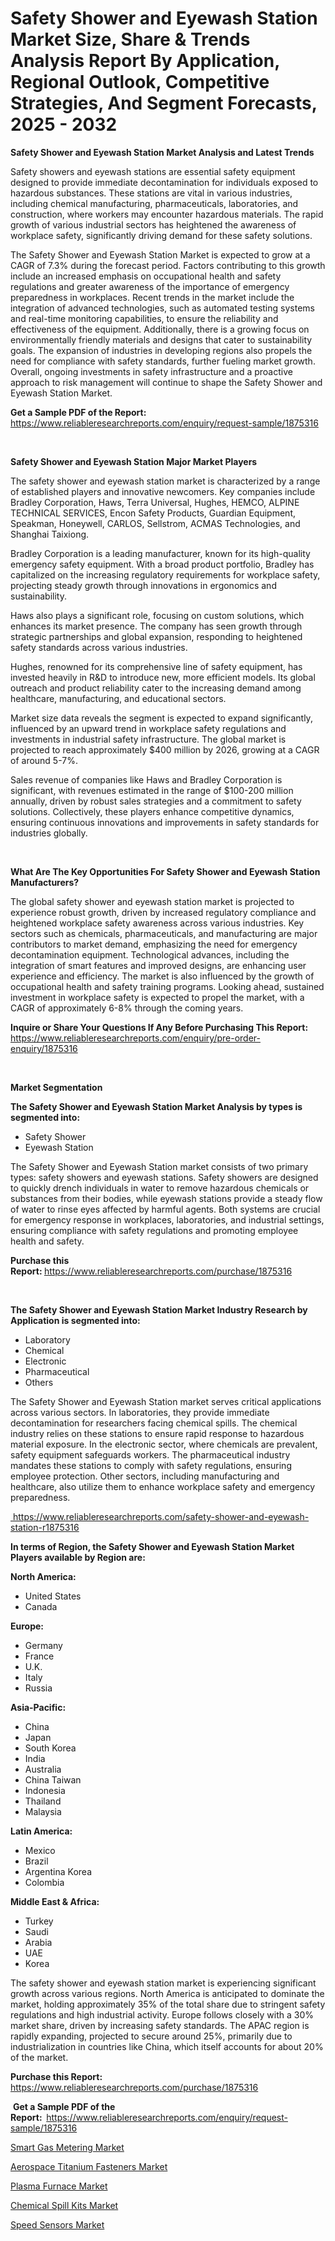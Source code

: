 <p><h1>Safety Shower and Eyewash Station Market Size, Share & Trends Analysis Report By Application, Regional Outlook, Competitive Strategies, And Segment Forecasts, 2025 - 2032</h1></p><p><strong>Safety Shower and Eyewash Station Market Analysis and Latest Trends</strong></p>
<p><p>Safety showers and eyewash stations are essential safety equipment designed to provide immediate decontamination for individuals exposed to hazardous substances. These stations are vital in various industries, including chemical manufacturing, pharmaceuticals, laboratories, and construction, where workers may encounter hazardous materials. The rapid growth of various industrial sectors has heightened the awareness of workplace safety, significantly driving demand for these safety solutions.</p><p>The Safety Shower and Eyewash Station Market is expected to grow at a CAGR of 7.3% during the forecast period. Factors contributing to this growth include an increased emphasis on occupational health and safety regulations and greater awareness of the importance of emergency preparedness in workplaces. Recent trends in the market include the integration of advanced technologies, such as automated testing systems and real-time monitoring capabilities, to ensure the reliability and effectiveness of the equipment. Additionally, there is a growing focus on environmentally friendly materials and designs that cater to sustainability goals. The expansion of industries in developing regions also propels the need for compliance with safety standards, further fueling market growth. Overall, ongoing investments in safety infrastructure and a proactive approach to risk management will continue to shape the Safety Shower and Eyewash Station Market.</p></p>
<p><strong>Get a Sample PDF of the Report:&nbsp;</strong> <a href="https://www.reliableresearchreports.com/enquiry/request-sample/1875316?utm_campaign=48&utm_medium=2&utm_source=Github&utm_content=ia&utm_term=11042025&utm_id=safety-shower-and-eyewash-station">https://www.reliableresearchreports.com/enquiry/request-sample/1875316</a></p>
<p>&nbsp;</p>
<p><strong>Safety Shower and Eyewash Station Major Market Players</strong></p>
<p><p>The safety shower and eyewash station market is characterized by a range of established players and innovative newcomers. Key companies include Bradley Corporation, Haws, Terra Universal, Hughes, HEMCO, ALPINE TECHNICAL SERVICES, Encon Safety Products, Guardian Equipment, Speakman, Honeywell, CARLOS, Sellstrom, ACMAS Technologies, and Shanghai Taixiong. </p><p>Bradley Corporation is a leading manufacturer, known for its high-quality emergency safety equipment. With a broad product portfolio, Bradley has capitalized on the increasing regulatory requirements for workplace safety, projecting steady growth through innovations in ergonomics and sustainability. </p><p>Haws also plays a significant role, focusing on custom solutions, which enhances its market presence. The company has seen growth through strategic partnerships and global expansion, responding to heightened safety standards across various industries.</p><p>Hughes, renowned for its comprehensive line of safety equipment, has invested heavily in R&D to introduce new, more efficient models. Its global outreach and product reliability cater to the increasing demand among healthcare, manufacturing, and educational sectors. </p><p>Market size data reveals the segment is expected to expand significantly, influenced by an upward trend in workplace safety regulations and investments in industrial safety infrastructure. The global market is projected to reach approximately $400 million by 2026, growing at a CAGR of around 5-7%.</p><p>Sales revenue of companies like Haws and Bradley Corporation is significant, with revenues estimated in the range of $100-200 million annually, driven by robust sales strategies and a commitment to safety solutions. Collectively, these players enhance competitive dynamics, ensuring continuous innovations and improvements in safety standards for industries globally.</p></p>
<p>&nbsp;</p>
<p><strong>What Are The Key Opportunities For Safety Shower and Eyewash Station Manufacturers?</strong></p>
<p><p>The global safety shower and eyewash station market is projected to experience robust growth, driven by increased regulatory compliance and heightened workplace safety awareness across various industries. Key sectors such as chemicals, pharmaceuticals, and manufacturing are major contributors to market demand, emphasizing the need for emergency decontamination equipment. Technological advances, including the integration of smart features and improved designs, are enhancing user experience and efficiency. The market is also influenced by the growth of occupational health and safety training programs. Looking ahead, sustained investment in workplace safety is expected to propel the market, with a CAGR of approximately 6-8% through the coming years.</p></p>
<p><strong>Inquire or Share Your Questions If Any Before Purchasing This Report:</strong> <a href="https://www.reliableresearchreports.com/enquiry/pre-order-enquiry/1875316?utm_campaign=48&utm_medium=2&utm_source=Github&utm_content=ia&utm_term=11042025&utm_id=safety-shower-and-eyewash-station">https://www.reliableresearchreports.com/enquiry/pre-order-enquiry/1875316</a></p>
<p>&nbsp;</p>
<p><strong>Market Segmentation</strong></p>
<p><strong>The Safety Shower and Eyewash Station Market Analysis by types is segmented into:</strong></p>
<p><ul><li>Safety Shower</li><li>Eyewash Station</li></ul></p>
<p><p>The Safety Shower and Eyewash Station market consists of two primary types: safety showers and eyewash stations. Safety showers are designed to quickly drench individuals in water to remove hazardous chemicals or substances from their bodies, while eyewash stations provide a steady flow of water to rinse eyes affected by harmful agents. Both systems are crucial for emergency response in workplaces, laboratories, and industrial settings, ensuring compliance with safety regulations and promoting employee health and safety.</p></p>
<p><strong>Purchase this Report:&nbsp;</strong><a href="https://www.reliableresearchreports.com/purchase/1875316?utm_campaign=48&utm_medium=2&utm_source=Github&utm_content=ia&utm_term=11042025&utm_id=safety-shower-and-eyewash-station">https://www.reliableresearchreports.com/purchase/1875316</a></p>
<p>&nbsp;</p>
<p><strong>The Safety Shower and Eyewash Station Market Industry Research by Application is segmented into:</strong></p>
<p><ul><li>Laboratory</li><li>Chemical</li><li>Electronic</li><li>Pharmaceutical</li><li>Others</li></ul></p>
<p><p>The Safety Shower and Eyewash Station market serves critical applications across various sectors. In laboratories, they provide immediate decontamination for researchers facing chemical spills. The chemical industry relies on these stations to ensure rapid response to hazardous material exposure. In the electronic sector, where chemicals are prevalent, safety equipment safeguards workers. The pharmaceutical industry mandates these stations to comply with safety regulations, ensuring employee protection. Other sectors, including manufacturing and healthcare, also utilize them to enhance workplace safety and emergency preparedness.</p></p>
<p><a href="https://www.reliableresearchreports.com/safety-shower-and-eyewash-station-r1875316?utm_campaign=48&utm_medium=2&utm_source=Github&utm_content=ia&utm_term=11042025&utm_id=safety-shower-and-eyewash-station">&nbsp;https://www.reliableresearchreports.com/safety-shower-and-eyewash-station-r1875316</a></p>
<p><strong>In terms of Region, the Safety Shower and Eyewash Station Market Players available by Region are:</strong></p>
<p>
    <p> <strong> North America: </strong>
        <ul>
            <li>United States</li>
            <li>Canada</li>
        </ul>
        </p> 
    <p> <strong> Europe: </strong>
        <ul>
            <li>Germany</li>
            <li>France</li>
            <li>U.K.</li>
            <li>Italy</li>
            <li>Russia</li>
        </ul>
        </p> 
    <p> <strong> Asia-Pacific: </strong>
        <ul>
            <li>China</li>
            <li>Japan</li>
            <li>South Korea</li>
            <li>India</li>
            <li>Australia</li>
            <li>China Taiwan</li>
            <li>Indonesia</li>
            <li>Thailand</li>
            <li>Malaysia</li>
        </ul>
        </p> 
    <p> <strong> Latin America: </strong>
        <ul>
            <li>Mexico</li>
            <li>Brazil</li>
            <li>Argentina Korea</li>
            <li>Colombia</li>
        </ul>
        </p> 
    <p> <strong> Middle East & Africa: </strong>
        <ul>
            <li>Turkey</li>
            <li>Saudi</li>
            <li>Arabia</li>
            <li>UAE</li>
            <li>Korea</li>
        </ul>
    </p>
    </p>
<p><p>The safety shower and eyewash station market is experiencing significant growth across various regions. North America is anticipated to dominate the market, holding approximately 35% of the total share due to stringent safety regulations and high industrial activity. Europe follows closely with a 30% market share, driven by increasing safety standards. The APAC region is rapidly expanding, projected to secure around 25%, primarily due to industrialization in countries like China, which itself accounts for about 20% of the market.</p></p>
<p><strong>Purchase this Report: </strong><a href="https://www.reliableresearchreports.com/purchase/1875316?utm_campaign=48&utm_medium=2&utm_source=Github&utm_content=ia&utm_term=11042025&utm_id=safety-shower-and-eyewash-station">https://www.reliableresearchreports.com/purchase/1875316</a></p>
<p>&nbsp;<strong>Get a Sample PDF of the Report:&nbsp;&nbsp;</strong><a href="https://www.reliableresearchreports.com/enquiry/request-sample/1875316?utm_campaign=48&utm_medium=2&utm_source=Github&utm_content=ia&utm_term=11042025&utm_id=safety-shower-and-eyewash-station">https://www.reliableresearchreports.com/enquiry/request-sample/1875316</a></p>
<p><strong></strong></p>
<p><p><a href="https://github.com/uripeachrii/Market-Research-Report-List-1/blob/main/smart-gas-metering-market.md?utm_campaign=48&utm_medium=2&utm_source=Github&utm_content=ia&utm_term=11042025&utm_id=safety-shower-and-eyewash-station">Smart Gas Metering Market</a></p><p><a href="https://github.com/taveyasenay/Market-Research-Report-List-1/blob/main/aerospace-titanium-fasteners-market.md?utm_campaign=48&utm_medium=2&utm_source=Github&utm_content=ia&utm_term=11042025&utm_id=safety-shower-and-eyewash-station">Aerospace Titanium Fasteners Market</a></p><p><a href="https://github.com/ssaradulai/Market-Research-Report-List-1/blob/main/plasma-furnace-market.md?utm_campaign=48&utm_medium=2&utm_source=Github&utm_content=ia&utm_term=11042025&utm_id=safety-shower-and-eyewash-station">Plasma Furnace Market</a></p><p><a href="https://github.com/keohannchavo/Market-Research-Report-List-1/blob/main/chemical-spill-kits-market.md?utm_campaign=48&utm_medium=2&utm_source=Github&utm_content=ia&utm_term=11042025&utm_id=safety-shower-and-eyewash-station">Chemical Spill Kits Market</a></p><p><a href="https://github.com/janotjuljo/Market-Research-Report-List-1/blob/main/speed-sensors-market.md?utm_campaign=48&utm_medium=2&utm_source=Github&utm_content=ia&utm_term=11042025&utm_id=safety-shower-and-eyewash-station">Speed Sensors Market</a></p></p>